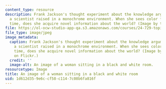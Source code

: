 ```yaml
---
content_type: resource
description: Frank Jackson's thought experiment about the knowledge argument involves
  a scientist raised in a monochrome environment. When she sees color for the first
  time, does she acquire novel information about the world? (Image by truu on Flickr.)
file: https://ol-ocw-studio-app-qa.s3.amazonaws.com/courses/24-729-topics-in-philosophy-of-language-modeling-representation-spring-2009/1d612d359e6ccf58c1147c08b6fa816f_24-729s09.jpg
file_type: image/jpeg
image_metadata:
  caption: Frank Jackson's thought experiment about the knowledge argument involves
    a scientist raised in a monochrome environment. When she sees color for the first
    time, does she acquire novel information about the world? (Image by [truu](http://www.flickr.com/photos/truu/3816032553/)
    on Flickr.)
  credit: ''
  image-alt: An image of a woman sitting in a black and white room.
resourcetype: Image
title: An image of a woman sitting in a black and white room
uid: 1d612d35-9e6c-cf58-c114-7c08b6fa816f
---
```

